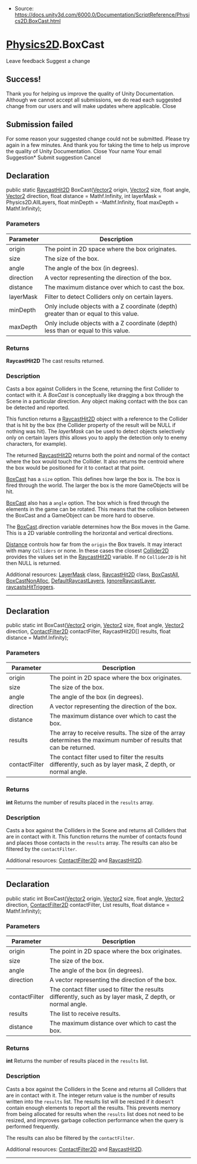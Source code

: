 * Source: https://docs.unity3d.com/6000.0/Documentation/ScriptReference/Physics2D.BoxCast.html

#  [Physics2D](https://docs.unity3d.com/6000.0/Documentation/ScriptReference/Physics2D.html).BoxCast
Leave feedback
Suggest a change
## Success!
Thank you for helping us improve the quality of Unity Documentation. Although we cannot accept all submissions, we do read each suggested change from our users and will make updates where applicable.
Close
## Submission failed
For some reason your suggested change could not be submitted. Please <a>try again</a> in a few minutes. And thank you for taking the time to help us improve the quality of Unity Documentation.
Close
Your name Your email Suggestion* Submit suggestion
Cancel
## Declaration
public static [RaycastHit2D](https://docs.unity3d.com/6000.0/Documentation/ScriptReference/RaycastHit2D.html) BoxCast([Vector2](https://docs.unity3d.com/6000.0/Documentation/ScriptReference/Vector2.html) origin, [Vector2](https://docs.unity3d.com/6000.0/Documentation/ScriptReference/Vector2.html) size, float angle, [Vector2](https://docs.unity3d.com/6000.0/Documentation/ScriptReference/Vector2.html) direction, float distance = Mathf.Infinity, int layerMask = Physics2D.AllLayers, float minDepth = -Mathf.Infinity, float maxDepth = Mathf.Infinity); 
### Parameters
Parameter | Description  
---|---  
origin | The point in 2D space where the box originates.  
size | The size of the box.  
angle | The angle of the box (in degrees).  
direction | A vector representing the direction of the box.  
distance | The maximum distance over which to cast the box.  
layerMask | Filter to detect Colliders only on certain layers.  
minDepth | Only include objects with a Z coordinate (depth) greater than or equal to this value.  
maxDepth | Only include objects with a Z coordinate (depth) less than or equal to this value.  
### Returns
**RaycastHit2D** The cast results returned. 
### Description
Casts a box against Colliders in the Scene, returning the first Collider to contact with it.
A _BoxCast_ is conceptually like dragging a box through the Scene in a particular direction. Any object making contact with the box can be detected and reported.  
  
This function returns a [RaycastHit2D](https://docs.unity3d.com/6000.0/Documentation/ScriptReference/RaycastHit2D.html) object with a reference to the Collider that is hit by the box (the Collider property of the result will be NULL if nothing was hit). The _layerMask_ can be used to detect objects selectively only on certain layers (this allows you to apply the detection only to enemy characters, for example).  
  
The returned [RaycastHit2D](https://docs.unity3d.com/6000.0/Documentation/ScriptReference/RaycastHit2D.html) returns both the point and normal of the contact where the box would touch the Collider. It also returns the centroid where the box would be positioned for it to contact at that point.  
  
[BoxCast](https://docs.unity3d.com/6000.0/Documentation/ScriptReference/Physics2D.BoxCast.html) has a `size` option. This defines how large the box is. The box is fired through the world. The larger the box is the more GameObjects will be hit.  
  
[BoxCast](https://docs.unity3d.com/6000.0/Documentation/ScriptReference/Physics2D.BoxCast.html) also has a `angle` option. The box which is fired through the elements in the game can be rotated. This means that the collision between the BoxCast and a GameObject can be more hard to observe.  
  
The [BoxCast](https://docs.unity3d.com/6000.0/Documentation/ScriptReference/Physics2D.BoxCast.html).direction variable determines how the Box moves in the Game. This is a 2D variable controlling the horizontal and vertical directions.  
  
[Distance](https://docs.unity3d.com/6000.0/Documentation/ScriptReference/Physics2D.Distance.html) controls how far from the `origin` the Box travels. It may interact with many `Colliders` or none. In these cases the closest [Collider2D](https://docs.unity3d.com/6000.0/Documentation/ScriptReference/Collider2D.html) provides the values set in the [RaycastHit2D](https://docs.unity3d.com/6000.0/Documentation/ScriptReference/RaycastHit2D.html) variable. If no `Collider2D` is hit then NULL is returned.  
  
Additional resources: [LayerMask](https://docs.unity3d.com/6000.0/Documentation/ScriptReference/LayerMask.html) class, [RaycastHit2D](https://docs.unity3d.com/6000.0/Documentation/ScriptReference/RaycastHit2D.html) class, [BoxCastAll](https://docs.unity3d.com/6000.0/Documentation/ScriptReference/Physics2D.BoxCastAll.html), [BoxCastNonAlloc](https://docs.unity3d.com/6000.0/Documentation/ScriptReference/Physics2D.BoxCastNonAlloc.html), [DefaultRaycastLayers](https://docs.unity3d.com/6000.0/Documentation/ScriptReference/Physics2D.DefaultRaycastLayers.html), [IgnoreRaycastLayer](https://docs.unity3d.com/6000.0/Documentation/ScriptReference/Physics2D.IgnoreRaycastLayer.html), [raycastsHitTriggers](https://docs.unity3d.com/6000.0/Documentation/ScriptReference/Physics2D-raycastsHitTriggers.html).
* * *
## Declaration
public static int BoxCast([Vector2](https://docs.unity3d.com/6000.0/Documentation/ScriptReference/Vector2.html) origin, [Vector2](https://docs.unity3d.com/6000.0/Documentation/ScriptReference/Vector2.html) size, float angle, [Vector2](https://docs.unity3d.com/6000.0/Documentation/ScriptReference/Vector2.html) direction, [ContactFilter2D](https://docs.unity3d.com/6000.0/Documentation/ScriptReference/ContactFilter2D.html) contactFilter, RaycastHit2D[] results, float distance = Mathf.Infinity); 
### Parameters
Parameter | Description  
---|---  
origin | The point in 2D space where the box originates.  
size | The size of the box.  
angle | The angle of the box (in degrees).  
direction | A vector representing the direction of the box.  
distance | The maximum distance over which to cast the box.  
results | The array to receive results. The size of the array determines the maximum number of results that can be returned.  
contactFilter | The contact filter used to filter the results differently, such as by layer mask, Z depth, or normal angle.  
### Returns
**int** Returns the number of results placed in the `results` array. 
### Description
Casts a box against the Colliders in the Scene and returns all Colliders that are in contact with it.
This function returns the number of contacts found and places those contacts in the `results` array. The results can also be filtered by the `contactFilter`.  
  
Additional resources: [ContactFilter2D](https://docs.unity3d.com/6000.0/Documentation/ScriptReference/ContactFilter2D.html) and [RaycastHit2D](https://docs.unity3d.com/6000.0/Documentation/ScriptReference/RaycastHit2D.html).
* * *
## Declaration
public static int BoxCast([Vector2](https://docs.unity3d.com/6000.0/Documentation/ScriptReference/Vector2.html) origin, [Vector2](https://docs.unity3d.com/6000.0/Documentation/ScriptReference/Vector2.html) size, float angle, [Vector2](https://docs.unity3d.com/6000.0/Documentation/ScriptReference/Vector2.html) direction, [ContactFilter2D](https://docs.unity3d.com/6000.0/Documentation/ScriptReference/ContactFilter2D.html) contactFilter, List<RaycastHit2D> results, float distance = Mathf.Infinity); 
### Parameters
Parameter | Description  
---|---  
origin | The point in 2D space where the box originates.  
size | The size of the box.  
angle | The angle of the box (in degrees).  
direction | A vector representing the direction of the box.  
contactFilter | The contact filter used to filter the results differently, such as by layer mask, Z depth, or normal angle.  
results | The list to receive results.  
distance | The maximum distance over which to cast the box.  
### Returns
**int** Returns the number of results placed in the `results` list. 
### Description
Casts a box against the Colliders in the Scene and returns all Colliders that are in contact with it.
The integer return value is the number of results written into the `results` list. The results list will be resized if it doesn't contain enough elements to report all the results. This prevents memory from being allocated for results when the `results` list does not need to be resized, and improves garbage collection performance when the query is performed frequently.  
  
The results can also be filtered by the `contactFilter`.  
  
Additional resources: [ContactFilter2D](https://docs.unity3d.com/6000.0/Documentation/ScriptReference/ContactFilter2D.html) and [RaycastHit2D](https://docs.unity3d.com/6000.0/Documentation/ScriptReference/RaycastHit2D.html).
* * *

